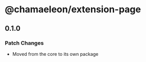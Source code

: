 # @chamaeleon/extension-page

## 0.1.0

### Patch Changes

- Moved from the core to its own package
